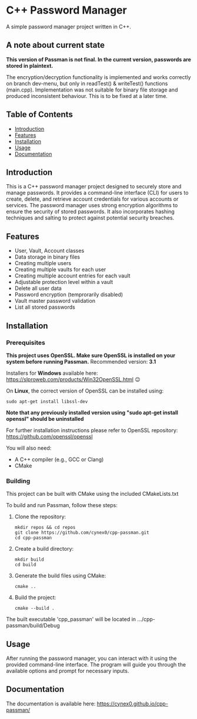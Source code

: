 # C++ Password Manager

A simple password manager project written in C++.

## A note about current state
**This version of Passman is not final. In the current version, passwords are stored in plaintext.**

The encryption/decryption functionality is implemented and works correctly on branch dev-menu, 
but only in readTest() & writeTest() functions (main.cpp). Implementation was not suitable for binary file storage and produced inconsistent behaviour.
This is to be fixed at a later time.

## Table of Contents

- [Introduction](#introduction)
- [Features](#features)
- [Installation](#installation)
- [Usage](#usage)
- [Documentation](#documentation)


## Introduction

This is a C++ password manager project designed to securely store and manage passwords. 
It provides a command-line interface (CLI) for users to create, delete, and retrieve account credentials for various accounts or services.
The password manager uses strong encryption algorithms to ensure the security of stored passwords. It also incorporates hashing techniques and salting to protect against potential security breaches.

## Features
- User, Vault, Account classes
- Data storage in binary files
- Creating multiple users
- Creating multiple vaults for each user
- Creating multiple account entries for each vault
- Adjustable protection level within a vault
- Delete all user data
- Password encryption (temprorarily disabled)
- Vault master password validation
- List all stored passwords

## Installation
### Prerequisites
**__This project uses OpenSSL. Make sure OpenSSL is installed on your system before running Passman.__** Recommended version: **3.1**

Installers for __Windows__ available here: https://slproweb.com/products/Win32OpenSSL.html :wink:

On __Linux__, the correct version of OpenSSL can be installed using:
   ```shell
   sudo apt-get install libssl-dev
   ```

__Note that any previously installed version using **"sudo apt-get install openssl"** should be uninstalled__

For further installation instructions please refer to OpenSSL repository: https://github.com/openssl/openssl

You will also need:
- A C++ compiler (e.g., GCC or Clang)
- CMake

### Building
This project can be built with CMake using the included CMakeLists.txt

To build and run Passman, follow these steps:

1. Clone the repository:
   ```shell
   mkdir repos && cd repos
   git clone https://github.com/cynex0/cpp-passman.git
   cd cpp-passman
   ```
   
2. Create a build directory:
    ```shell
    mkdir build
    cd build
    ```
   
3. Generate the build files using CMake:
    ```shell
    cmake ..
    ```
   
4. Build the project: 
    ```shell
    cmake --build .
    ```
The built executable 'cpp_passman' will be located in .../cpp-passman/build/Debug

## Usage
After running the password manager, you can interact with it using the provided command-line interface. 
The program will guide you through the available options and prompt for necessary inputs.

## Documentation
The documentation is available here: https://cynex0.github.io/cpp-passman/
